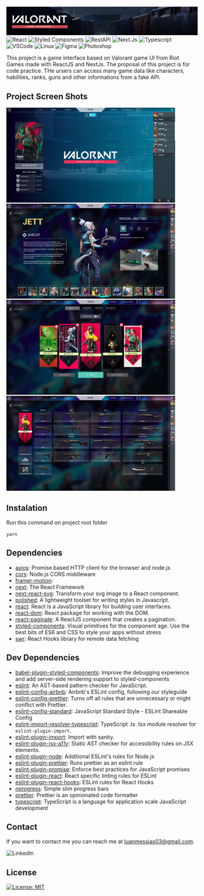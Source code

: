 ![Valorant Game Interface](https://github.com/luanmessias/valorant-game-interface/blob/main/public/img/readme/banner.jpg?raw=true)
![React](https://img.shields.io/badge/React-61DAFB?style=flat-square&logo=React&logoColor=black)
![Styled Components](https://img.shields.io/badge/Styled_Components-CC6699?style=flat-square&logo=styled-components&logoColor=white)
![RestAPI](https://img.shields.io/badge/Rest_API-637984?style=flat-square&logo=gear&logoColor=white)
![Next.Js](https://img.shields.io/badge/Next.Js-000000?style=flat-square&logo=Next.Js&logoColor=white)
![Typescript](https://img.shields.io/badge/Typescript-3178C6?style=flat-square&logo=typescript&logoColor=white)
![VSCode](https://img.shields.io/badge/VSCode-007ACC?style=flat-square&logo=visual-studio-code&logoColor=white)
![Linux](https://img.shields.io/badge/Linux-FCC624?style=flat-square&logo=linux&logoColor=black)
![Figma](https://img.shields.io/badge/Figma-F24E1E?style=flat-square&logo=Figma&logoColor=white)
![Photoshop](https://img.shields.io/badge/Photoshop-31A8FF?style=flat-square&logo=Adobe-Photoshop&logoColor=white)


This project is a game interface based on Valorant game UI from Riot Games made with ReactJS and NextJs. The proposal of this project is for code practice. THe ursers can access many game data like characters, habilities, ranks, guns and other informations from a fake API.

## Project Screen Shots
![Screenshot 1](https://github.com/luanmessias/valorant-game-interface/blob/main/public/img/readme/screenshot_1.jpg?raw=true)
![Screenshot 2](https://github.com/luanmessias/valorant-game-interface/blob/main/public/img/readme/screenshot_2.jpg?raw=true)
![Screenshot 3](https://github.com/luanmessias/valorant-game-interface/blob/main/public/img/readme/screenshot_3.jpg?raw=true)
![Screenshot 5](https://github.com/luanmessias/valorant-game-interface/blob/main/public/img/readme/screenshot_5.jpg?raw=true)

## Instalation
Run this command on project root folder
```
yarn
```

## Dependencies
- [axios](https://ghub.io/axios): Promise based HTTP client for the browser and node.js
- [cors](https://ghub.io/cors): Node.js CORS middleware
- [framer-motion](https://ghub.io/framer-motion): 
- [next](https://ghub.io/next): The React Framework
- [next-react-svg](https://ghub.io/next-react-svg): Transform your svg image to a React component.
- [polished](https://ghub.io/polished): A lightweight toolset for writing styles in Javascript.
- [react](https://ghub.io/react): React is a JavaScript library for building user interfaces.
- [react-dom](https://ghub.io/react-dom): React package for working with the DOM.
- [react-paginate](https://ghub.io/react-paginate): A ReactJS component that creates a pagination.
- [styled-components](https://ghub.io/styled-components): Visual primitives for the component age. Use the best bits of ES6 and CSS to style your apps without stress
- [swr](https://ghub.io/swr): React Hooks library for remote data fetching

## Dev Dependencies
- [babel-plugin-styled-components](https://ghub.io/babel-plugin-styled-components): Improve the debugging experience and add server-side rendering support to styled-components
- [eslint](https://ghub.io/eslint): An AST-based pattern checker for JavaScript.
- [eslint-config-airbnb](https://ghub.io/eslint-config-airbnb): Airbnb&#39;s ESLint config, following our styleguide
- [eslint-config-prettier](https://ghub.io/eslint-config-prettier): Turns off all rules that are unnecessary or might conflict with Prettier.
- [eslint-config-standard](https://ghub.io/eslint-config-standard): JavaScript Standard Style - ESLint Shareable Config
- [eslint-import-resolver-typescript](https://ghub.io/eslint-import-resolver-typescript): TypeScript .ts .tsx module resolver for `eslint-plugin-import`.
- [eslint-plugin-import](https://ghub.io/eslint-plugin-import): Import with sanity.
- [eslint-plugin-jsx-a11y](https://ghub.io/eslint-plugin-jsx-a11y): Static AST checker for accessibility rules on JSX elements.
- [eslint-plugin-node](https://ghub.io/eslint-plugin-node): Additional ESLint&#39;s rules for Node.js
- [eslint-plugin-prettier](https://ghub.io/eslint-plugin-prettier): Runs prettier as an eslint rule
- [eslint-plugin-promise](https://ghub.io/eslint-plugin-promise): Enforce best practices for JavaScript promises
- [eslint-plugin-react](https://ghub.io/eslint-plugin-react): React specific linting rules for ESLint
- [eslint-plugin-react-hooks](https://ghub.io/eslint-plugin-react-hooks): ESLint rules for React Hooks
- [nprogress](https://ghub.io/nprogress): Simple slim progress bars
- [prettier](https://ghub.io/prettier): Prettier is an opinionated code formatter
- [typescript](https://ghub.io/typescript): TypeScript is a language for application scale JavaScript development

## Contact
If you want to contact me you can reach me at <luanmessias03@gmail.com>.

![LinkedIn](https://img.shields.io/badge/LinkedIn-0A66C2?style=for-the-badge&logo=linkedin&logoColor=white)

## License
[![License: MIT](https://img.shields.io/badge/License-MIT-yellow.svg)](https://opensource.org/licenses/MIT)



